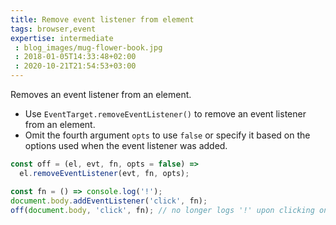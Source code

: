 ```yaml
---
title: Remove event listener from element
tags: browser,event
expertise: intermediate
 : blog_images/mug-flower-book.jpg
 : 2018-01-05T14:33:48+02:00
 : 2020-10-21T21:54:53+03:00
---
```


Removes an event listener from an element.

- Use `EventTarget.removeEventListener()` to remove an event listener from an element.
- Omit the fourth argument `opts` to use `false` or specify it based on the options used when the event listener was added.

```js
const off = (el, evt, fn, opts = false) =>
  el.removeEventListener(evt, fn, opts);
```

```js
const fn = () => console.log('!');
document.body.addEventListener('click', fn);
off(document.body, 'click', fn); // no longer logs '!' upon clicking on the page
```
